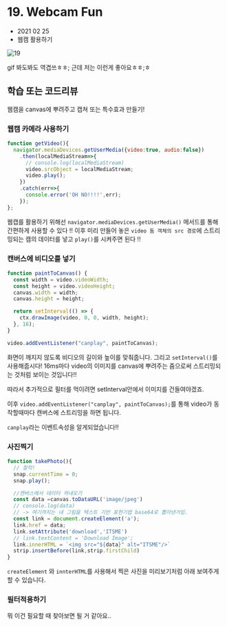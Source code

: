 # 19. Webcam Fun

- 2021 02 25
- 웹캠 활용하기

![19](C:\Users\multicampus\Desktop\SJ\JavaScript30\image\19.gif)

gif 봐도봐도 역겹쓰ㅎㅎ; 근데 저는 이런게 좋아요ㅎㅎ;ㅎ



## 학습 또는 코드리뷰

웹캠을 canvas에 뿌려주고 캡쳐 또는 특수효과 만들기!



### 웹캠 카메라 사용하기

```javascript
function getVideo(){
  navigator.mediaDevices.getUserMedia({video:true, audio:false})
    .then(localMediaStream=>{
      // console.log(localMediaStream)
      video.srcObject = localMediaStream;
      video.play();
    })
    .catch(err=>{
      console.error('OH NO!!!!',err);
    });
};
```

웹캡를 활용하기 위해선 `navigator.mediaDevices.getUserMedia()` 메서드를 통해 간편하게 사용할 수 있다 !! 이후 미리 만들어 놓은 `video 돔 객체의 src 경로`에 스트리밍되는 캠의 데이터를 넣고 `play()`를 시켜주면 된다 !!



### 캔버스에 비디오를 넣기

```javascript
function paintToCanvas() {
  const width = video.videoWidth;
  const height = video.videoHeight;
  canvas.width = width;
  canvas.height = height;

  return setInterval(() => {
    ctx.drawImage(video, 0, 0, width, height);
  }, 16);
}

video.addEventListener("canplay", paintToCanvas);
```

화면이 깨지지 않도록 비디오의 길이와 높이를 맞춰줍니다. 그리고 `setInterval()`를 사용해줍시다! 16ms마다 video의 이미지를 canvas에 뿌려주는 줌으로써 스트리밍되는 것처럼 보이는 것입니다!!

따라서 추가적으로 필터를 먹이려면 setInterval안에서 이미지를 건들여야겠죠.

이후 `video.addEventListener("canplay", paintToCanvas);`를 통해 video가 동작할때마다 캔버스에 스트리밍을 하면 됩니다.

`canplay`라는 이벤트속성을 알게되었습니다!!



### 사진찍기

```javascript
function takePhoto(){
  // 찰칵!
  snap.currentTime = 0;
  snap.play();

  //캔버스에서 데이터 꺼내오기
  const data =canvas.toDataURL('image/jpeg')
  // console.log(data)
  // -> 여기까지는 내 그림을 텍스트 기반 표현기법 base64로 뽑아낸거임.
  const link = document.createElement('a');
  link.href = data;
  link.setAttribute('download','ITSME')
  // link.textContent = 'Download Image';
  link.innerHTML = `<img src="${data}" alt="ITSME"/>`
  strip.insertBefore(link,strip.firstChild)
}
```

`createElement` 와 `innterHTML`를 사용해서 찍은 사진을 미리보기처럼 아래 보여주게 할 수 있습니다.



### 필터적용하기

뭐 이건 필요할 때 찾아보면 될 거 같아요..

